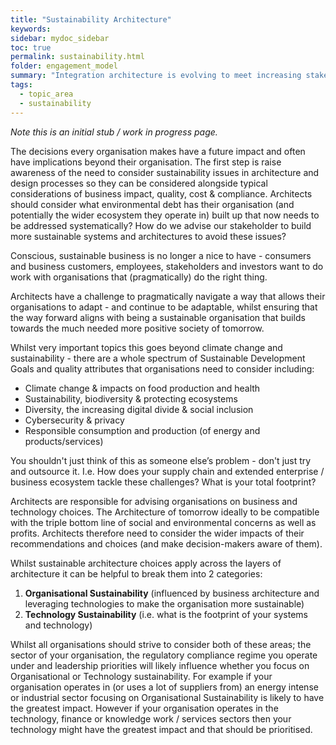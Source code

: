 ```yaml
---
title: "Sustainability Architecture"
keywords: 
sidebar: mydoc_sidebar
toc: true
permalink: sustainability.html
folder: engagement_model
summary: "Integration architecture is evolving to meet increasing stakeholder demands and accompanying advances in information technology."
tags: 
  - topic_area
  - sustainability
---
```



*Note this is an initial stub / work in progress page.*

The decisions every organisation makes  have a future impact and often have implications beyond their organisation. The first step is raise awareness of the need to consider sustainability issues in architecture and design processes so they can be considered alongside typical considerations of business impact, quality, cost & compliance. Architects should consider what environmental debt has their organisation (and potentially the wider ecosystem they operate in) built up that now needs to be addressed systematically? How do we advise our stakeholder to build more sustainable systems and architectures to avoid these issues?
 

Conscious, sustainable business is no longer a nice to have - consumers and business customers, employees, stakeholders and investors want to do work with organisations that (pragmatically) do the right thing.   

Architects have a challenge to pragmatically navigate a way that allows their organisations to adapt - and continue to be adaptable, whilst ensuring that the way forward aligns with being a sustainable organisation that builds towards the much needed more positive society of tomorrow.

Whilst very important topics this goes beyond climate change and sustainability - there are a whole spectrum of Sustainable Development Goals and quality attributes that organisations need to consider including:

 - Climate change & impacts on food production and health
 - Sustainability, biodiversity & protecting ecosystems
 - Diversity, the increasing digital divide & social inclusion
 - Cybersecurity & privacy
 - Responsible consumption and production (of energy and products/services)

You shouldn't just think of this as someone else’s problem - don't just try and outsource it. I.e. How does your supply chain and extended enterprise / business ecosystem tackle these challenges? What is your total footprint?

Architects are responsible for advising organisations on business and technology choices. The Architecture of tomorrow ideally  to be compatible with the triple bottom line of social and environmental concerns as well as profits. Architects therefore need to consider the wider impacts of their recommendations and choices (and make decision-makers aware of them).

Whilst sustainable architecture choices apply across the layers of architecture it can be helpful to break them into 2 categories:

1. **Organisational Sustainability** (influenced by business architecture and leveraging technologies to make the organisation more sustainable)
2. **Technology Sustainability** (i.e. what is the footprint of your systems and technology)

Whilst all organisations should strive to consider both of these areas; the sector of your organisation, the regulatory compliance regime you operate under and leadership priorities will likely influence whether you focus on Organisational or Technology sustainability. For example if your organisation operates in (or uses a lot of suppliers from) an energy intense or industrial sector focusing on Organisational Sustainability is likely to have the greatest impact. However if your organisation operates in the technology, finance or knowledge work / services sectors then your technology might have the greatest impact and that should be prioritised.
